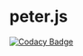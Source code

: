 # peter.js
[![Codacy Badge](https://api.codacy.com/project/badge/Grade/ce7ed94c53594fc583017261f650c678)](https://app.codacy.com/gh/ibveecnk/peter.js?utm_source=github.com&utm_medium=referral&utm_content=ibveecnk/peter.js&utm_campaign=Badge_Grade_Settings)